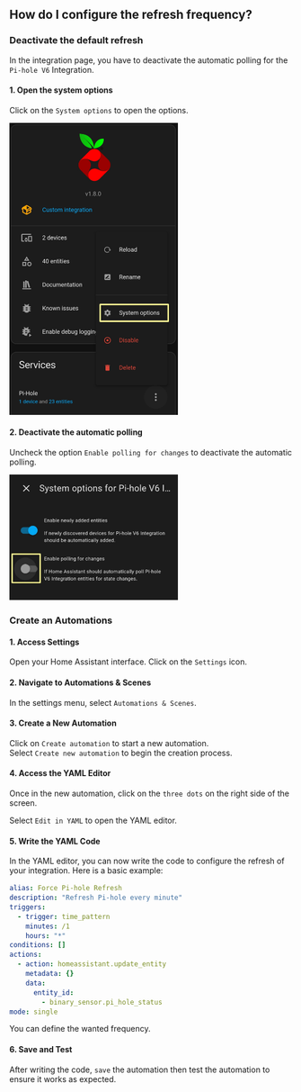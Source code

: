 ## How do I configure the refresh frequency?

### Deactivate the default refresh

In the integration page, you have to deactivate the automatic polling for the `Pi-hole V6` Integration.

#### 1. Open the system options

Click on the `System options` to open the options.

<img src="../img/manual-refresh-01.png" width="300">

#### 2. Deactivate the automatic polling

Uncheck the option `Enable polling for changes` to deactivate the automatic polling.

<img src="../img/manual-refresh-02.png" width="300">

### Create an Automations

#### 1. Access Settings

Open your Home Assistant interface. Click on the `Settings` icon.

#### 2. Navigate to Automations & Scenes
   
In the settings menu, select `Automations & Scenes`.

#### 3. Create a New Automation

Click on `Create automation` to start a new automation.  
Select `Create new automation` to begin the creation process.

#### 4. Access the YAML Editor

Once in the new automation, click on the `three dots` on the right side of the screen.

Select `Edit in YAML` to open the YAML editor.

#### 5. Write the YAML Code

In the YAML editor, you can now write the code to configure the refresh of your integration. Here is a basic example:

```yaml
alias: Force Pi-hole Refresh
description: "Refresh Pi-hole every minute"
triggers:
  - trigger: time_pattern
    minutes: /1
    hours: "*"
conditions: []
actions:
  - action: homeassistant.update_entity
    metadata: {}
    data:
      entity_id:
        - binary_sensor.pi_hole_status
mode: single
```

You can define the wanted frequency.

#### 6. Save and Test

After writing the code, `save` the automation then test the automation to ensure it works as expected.
